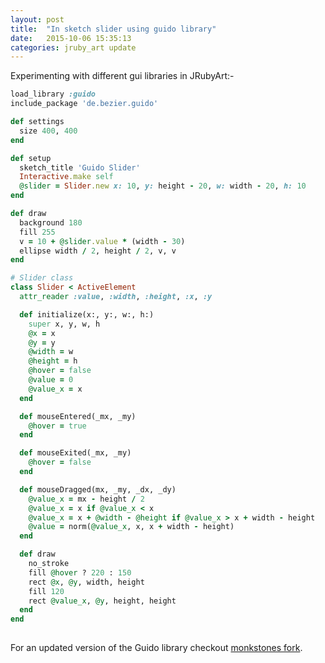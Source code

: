 ```yaml
---
layout: post
title:  "In sketch slider using guido library"
date:   2015-10-06 15:35:13
categories: jruby_art update
---
```


Experimenting with different gui libraries in JRubyArt:-

```ruby
load_library :guido
include_package 'de.bezier.guido'

def settings
  size 400, 400
end

def setup
  sketch_title 'Guido Slider'
  Interactive.make self
  @slider = Slider.new x: 10, y: height - 20, w: width - 20, h: 10
end

def draw
  background 180
  fill 255
  v = 10 + @slider.value * (width - 30)
  ellipse width / 2, height / 2, v, v
end

# Slider class
class Slider < ActiveElement
  attr_reader :value, :width, :height, :x, :y

  def initialize(x:, y:, w:, h:)
    super x, y, w, h
    @x = x
    @y = y
    @width = w
    @height = h
    @hover = false
    @value = 0
    @value_x = x
  end

  def mouseEntered(_mx, _my)
    @hover = true
  end

  def mouseExited(_mx, _my)
    @hover = false
  end

  def mouseDragged(mx, _my, _dx, _dy)
    @value_x = mx - height / 2
    @value_x = x if @value_x < x
    @value_x = x + @width - @height if @value_x > x + width - height
    @value = norm(@value_x, x, x + width - height)
  end

  def draw
    no_stroke
    fill @hover ? 220 : 150
    rect @x, @y, width, height
    fill 120
    rect @value_x, @y, height, height
  end
end
 
```

For an updated version of the Guido library checkout [monkstones fork][fork].

[fork]:https://github.com/monkstone/Guido
